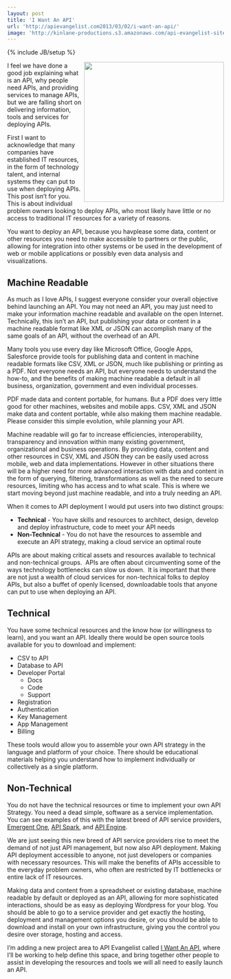 ```yaml
---
layout: post
title: 'I Want An API'
url: 'http://apievangelist.com2013/03/02/i-want-an-api/'
image: 'http://kinlane-productions.s3.amazonaws.com/api-evangelist-site/blog/tag-cloud-i-want-api.png'
---
```

{% include JB/setup %}
<p>
     <a title="I Want An API" href="http://iwantanapi.apievangelist.com/" target="_blank"><img src="https://s3.amazonaws.com/kinlane-productions/api-evangelist/tag-cloud-i-want-api.png"  width="325" align="right" /></a>
</p>
<p>
     I feel we have done a good job explaining what is an API, why people need APIs, and providing services to manage APIs, but we are falling short on delivering information, tools and services for deploying APIs.
</p>
<p>
     First I want to acknowledge that many companies have established IT resources, in the form of technology talent, and internal systems they can put to use when deploying APIs. This post isn’t for you. This is about individual problem owners looking to deploy APIs, who most likely have little or no access to traditional IT resources for a variety of reasons.
</p>
<p>
     You want to deploy an API, because you havplease some data, content or other resources you need to make accessible to partners or the public, allowing for integration into other systems or be used in the development of web or mobile applications or possibly even data analysis and visualizations.
</p>
<h2>
     Machine Readable
</h2>
<p>
     As much as I love APIs, I suggest everyone consider your overall objective behind launching an API. You may not need an API, you may just need to make your information machine readable and available on the open Internet. Technically, this isn’t an API, but publishing your data or content in a machine readable format like XML or JSON can accomplish many of the same goals of an API, without the overhead of an API.
</p>
<p>
     Many tools you use every day like Microsoft Office, Google Apps, Salesforce provide tools for publishing data and content in machine readable formats like CSV, XML or JSON, much like publishing or printing as a PDF. Not everyone needs an API, but everyone needs to understand the how-to, and the benefits of making machine readable a default in all business, organization, government and even individual processes.
</p>
<p>
     PDF made data and content portable, for humans. But a PDF does very little good for other machines, websites and mobile apps. CSV, XML and JSON make data and content portable, while also making them machine readable. Please consider this simple evolution, while planning your API.
</p>
<p>
     Machine readable will go far to increase efficiencies, interoperability, transparency and innovation within many existing government, organizational and business operations. By providing data, content and other resources in CSV, XML and JSON they can be easily used across mobile, web and data implementations. However in other situations there will be a higher need for more advanced interaction with data and content in the form of querying, filtering, transformations as well as the need to secure resources, limiting who has access and to what scale. This is where we start moving beyond just machine readable, and into a truly needing an API.
</p>
<p>
     When it comes to API deployment I would put users into two distinct groups:
</p>
<ul >
     <li>
          <strong>Technical</strong> - You have skills and resources to architect, design, develop and deploy infrastructure, code to meet your API needs
     </li>
     <li>
          <strong>Non-Technical</strong> - You do not have the resources to assemble and execute an API strategy, making a cloud service an optimal route
     </li>
</ul>
<p>
     APIs are about making critical assets and resources available to technical and non-technical groups.  APIs are often about circumventing some of the ways technology bottlenecks can slow us down.  It is important that there are not just a wealth of cloud services for non-technical folks to deploy APIs, but also a buffet of openly licensed, downloadable tools that anyone can put to use when deploying an API.
</p>
<h2>
     Technical
</h2>
<p>
     You have some technical resources and the know how (or willingness to learn), and you want an API. Ideally there would be open source tools available for you to download and implement:
</p>
<ul >
     <li>CSV to API 
     </li>
     <li>Database to API
     </li>
     <li>Developer Portal 
          <ul >
               <li>Docs 
               </li>
               <li>Code 
               </li>
               <li>Support 
               </li>
          </ul>
     </li>
     <li>Registration
     </li>
     <li>Authentication
     </li>
     <li>Key Management 
     </li>
     <li>App Management
     </li>
     <li>Billing
     </li>
</ul>
<p>
     These tools would allow you to assemble your own API strategy in the language and platform of your choice. There should be educational materials helping you understand how to implement individually or collectively as a single platform.
</p>
<h2>
     Non-Technical
</h2>
<p>
     You do not have the technical resources or time to implement your own API Strategy. You need a dead simple, software as a service implementation. You can see examples of this with the latest breed of API service providers, <a href="http://emergentone.com">Emergent One</a>, <a title="API Spark" href="http://apispark.com/">API Spark</a>, and <a href="https://apiengine.io/">API Engine</a>.
</p>
<p>
     We are just seeing this new breed of API service providers rise to meet the demand of not just API management, but now also API deployment. Making API deployment accessible to anyone, not just developers or companies with necessary resources. This will make the benefits of APIs accessible to the everyday problem owners, who often are restricted by IT bottlenecks or entire lack of IT resources.
</p>
<p>
     Making data and content from a spreadsheet or existing database, machine readable by default or deployed as an API, allowing for more sophisticated interactions, should be as easy as deploying Wordpress for your blog. You should be able to go to a service provider and get exactly the hosting, deployment and management options you desire, or you should be able to download and install on your own infrastructure, giving you the control you desire over storage, hosting and access.
</p>
<p>
     I’m adding a new project area to API Evangelist called <a title="I Want An API" href="http://iwantanapi.apievangelist.com/" target="_blank">I Want An API</a>, where I’ll be working to help define this space, and bring together other people to assist in developing the resources and tools we will all need to easily launch an API.
</p>
